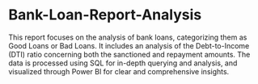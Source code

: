 # Bank-Loan-Report-Analysis
This report focuses on the analysis of bank loans, categorizing them as Good Loans or Bad Loans. It includes an analysis of the Debt-to-Income (DTI) ratio concerning both the sanctioned and repayment amounts. The data is processed using SQL for in-depth querying and analysis, and visualized through Power BI for clear and comprehensive insights.
